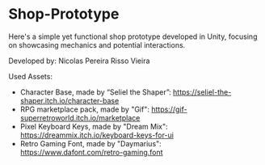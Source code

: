 # Shop-Prototype
Here's a simple yet functional shop prototype developed in Unity, focusing on showcasing mechanics and potential interactions.

Developed by: Nicolas Pereira Risso Vieira

Used Assets:
- Character Base, made by “Seliel the Shaper”: https://seliel-the-shaper.itch.io/character-base
- RPG marketplace pack, made by "Gif": https://gif-superretroworld.itch.io/marketplace
- Pixel Keyboard Keys, made by "Dream Mix": https://dreammix.itch.io/keyboard-keys-for-ui
- Retro Gaming Font, made by "Daymarius": https://www.dafont.com/retro-gaming.font
